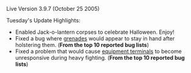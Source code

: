 Live Version 3.9.7 (October 25 2005)

Tuesday's Update Highlights:

- Enabled Jack-o-lantern corpses to celebrate Halloween. Enjoy!
- Fixed a bug where [grenades](../items/Grenade.md) would appear to stay in hand
  after holstering them. (**From the top 10 reported bug lists**)
- Fixed a problem that would cause [equipment terminals](equipment_terminal.md)
  to become unresponsive during heavy fighting. (**From the top 10 reported bug
  lists**)

<!--[Category:Patches](../Category:Patches.md)-->
